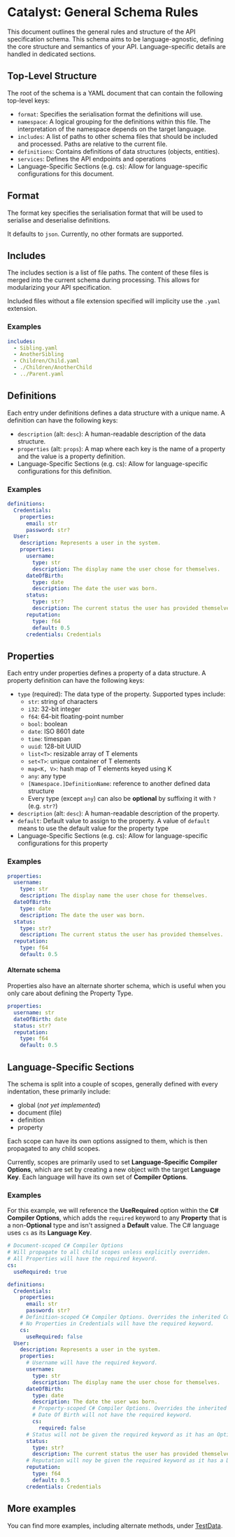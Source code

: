 # Catalyst: General Schema Rules
This document outlines the general rules and structure of the API specification schema. This schema aims to be language-agnostic, defining the core structure and semantics of your API. Language-specific details are handled in dedicated sections.

## Top-Level Structure
The root of the schema is a YAML document that can contain the following top-level keys:
- `format`: Specifies the serialisation format the definitions will use.
- `namespace`: A logical grouping for the definitions within this file. The interpretation of the namespace depends on the target language.
- `includes`: A list of paths to other schema files that should be included and processed. Paths are relative to the current file.
- `definitions`: Contains definitions of data structures (objects, entities).
- `services`: Defines the API endpoints and operations
- Language-Specific Sections (e.g. cs): Allow for language-specific configurations for this document.

## Format
The format key specifies the serialisation format that will be used to serialise and deserialise definitions.

It defaults to `json`. Currently, no other formats are supported.

## Includes
The includes section is a list of file paths. The content of these files is merged into the current schema during processing. This allows for modularizing your API specification.

Included files without a file extension specified will implicity use the `.yaml` extension.
### Examples
```yaml
includes:
  - Sibling.yaml
  - AnotherSibling
  - Children/Child.yaml
  - ./Children/AnotherChild
  - ../Parent.yaml
```

## Definitions
Each entry under definitions defines a data structure with a unique name.
A definition can have the following keys:
- `description` (alt: `desc`): A human-readable description of the data structure.
- `properties` (alt: `props`): A map where each key is the name of a property and the value is a property definition.
- Language-Specific Sections (e.g. cs): Allow for language-specific configurations for this definition.
### Examples
```yaml
definitions:
  Credentials:
    properties:
      email: str
      password: str?
  User:
    description: Represents a user in the system.
    properties:
      username:
        type: str
        description: The display name the user chose for themselves.
      dateOfBirth:
        type: date
        description: The date the user was born.
      status:
        type: str?
        description: The current status the user has provided themselves.
      reputation:
        type: f64
        default: 0.5
      credentials: Credentials
```

## Properties
Each entry under properties defines a property of a data structure.
A property definition can have the following keys:
- `type` (required): The data type of the property. Supported types include:
  - `str`: string of characters
  - `i32`: 32-bit integer
  - `f64`: 64-bit floating-point number
  - `bool`: boolean
  - `date`: ISO 8601 date
  - `time`: timespan
  - `uuid`: 128-bit UUID
  - `list<T>`: resizable array of T elements
  - `set<T>`: unique container of T elements
  - `map<K, V>`: hash map of T elements keyed using K
  - `any`: any type
  - `[Namespace.]DefinitionName`: reference to another defined data structure
  - Every type (except `any`) can also be **optional**  by suffixing it with `?` (e.g. `str?`)
- `description` (alt: `desc`): A human-readable description of the property.
- `default`: Default value to assign to the property. A value of `default` means to use the default value for the property type
- Language-Specific Sections (e.g. cs): Allow for language-specific configurations for this property

### Examples
```yaml
properties:
  username:
    type: str
    description: The display name the user chose for themselves.
  dateOfBirth:
    type: date
    description: The date the user was born.
  status:
    type: str?
    description: The current status the user has provided themselves.
  reputation:
    type: f64
    default: 0.5
```

#### Alternate schema
Properties also have an alternate shorter schema, which is useful when you only care about defining the Property Type.
```yaml
properties:
  username: str
  dateOfBirth: date
  status: str?
  reputation:
    type: f64
    default: 0.5
```

## Language-Specific Sections
The schema is split into a couple of scopes, generally defined with every indentation, these primarily include:
- global (_not yet implemented_)
- document (file)
- definition
- property

Each scope can have its own options assigned to them, which is then propagated to any child scopes.

Currently, scopes are primarily used to set **Language-Specific Compiler Options**, which are set by creating a new object with the target **Language Key**.
Each language will have its own set of **Compiler Options**.

### Examples
For this example, we will reference the **UseRequired** option within the **C# Compiler Options**, which adds the `required` keyword to any **Property** that is a non-**Optional** type and isn't assigned a **Default** value.
The C# language uses `cs` as its **Language Key**.


```yaml
# Document-scoped C# Compiler Options
# Will propagate to all child scopes unless explicitly overriden.
# All Properties will have the required keyword.
cs:
  useRequired: true

definitions:
  Credentials:
    properties:
      email: str
      password: str?
    # Definition-scoped C# Compiler Options. Overrides the inherited Compiler Options.
    # No Properties in Credentials will have the required keyword.
    cs:
      useRequired: false
  User:
    description: Represents a user in the system.
    properties:
      # Username will have the required keyword.
      username:
        type: str
        description: The display name the user chose for themselves.
      dateOfBirth:
        type: date
        description: The date the user was born.
        # Property-scoped C# Compiler Options. Overrides the inherited Compiler Options.
        # Date Of Birth will not have the required keyword.
        cs:
          required: false
      # Status will not be given the required keyword as it has an Optional type.
      status:
        type: str?
        description: The current status the user has provided themselves.
      # Reputation will noy be given the required keyword as it has a Default value.
      reputation:
        type: f64
        default: 0.5
      credentials: Credentials
```

## More examples
You can find more examples, including alternate methods, under [TestData](./../TestData).
